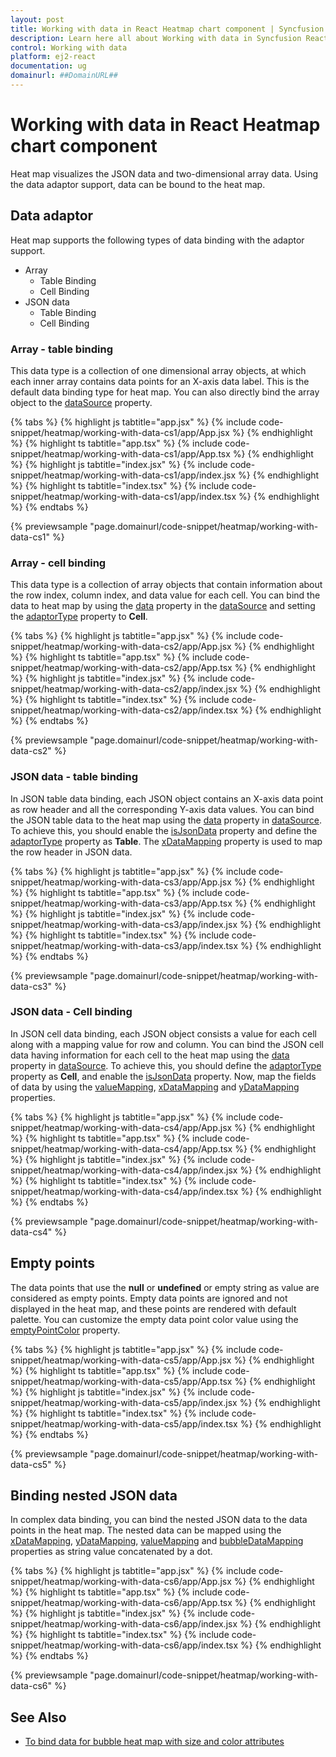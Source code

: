 ```yaml
---
layout: post
title: Working with data in React Heatmap chart component | Syncfusion
description: Learn here all about Working with data in Syncfusion React Heatmap chart component of Syncfusion Essential JS 2 and more.
control: Working with data 
platform: ej2-react
documentation: ug
domainurl: ##DomainURL##
---
```


# Working with data in React Heatmap chart component

Heat map visualizes the JSON data and two-dimensional array data. Using the data adaptor support, data can be bound to the heat map.

## Data adaptor

Heat map supports the following types of data binding with the adaptor support.

* Array
    * Table Binding
    * Cell Binding
* JSON data
    * Table Binding
    * Cell Binding

### Array - table binding

This data type is a collection of one dimensional array objects, at which each inner array contains data points for an X-axis data label. This is the default data binding type for heat map. You can also directly bind the array object to the [dataSource](https://ej2.syncfusion.com/react/documentation/api/heatmap/#datasource) property.

{% tabs %}
{% highlight js tabtitle="app.jsx" %}
{% include code-snippet/heatmap/working-with-data-cs1/app/App.jsx %}
{% endhighlight %}
{% highlight ts tabtitle="app.tsx" %}
{% include code-snippet/heatmap/working-with-data-cs1/app/App.tsx %}
{% endhighlight %}
{% highlight js tabtitle="index.jsx" %}
{% include code-snippet/heatmap/working-with-data-cs1/app/index.jsx %}
{% endhighlight %}
{% highlight ts tabtitle="index.tsx" %}
{% include code-snippet/heatmap/working-with-data-cs1/app/index.tsx %}
{% endhighlight %}
{% endtabs %}

 {% previewsample "page.domainurl/code-snippet/heatmap/working-with-data-cs1" %}

### Array - cell binding

This data type is a collection of array objects that contain information about the row index, column index, and data value for each cell. You can bind the data to heat map by using the [data](https://ej2.syncfusion.com/react/documentation/api/heatmap/data/#data) property in the [dataSource](https://ej2.syncfusion.com/react/documentation/api/heatmap/#datasource) and setting the [adaptorType](https://ej2.syncfusion.com/react/documentation/api/heatmap/data/#adaptortype) property to **Cell**.

{% tabs %}
{% highlight js tabtitle="app.jsx" %}
{% include code-snippet/heatmap/working-with-data-cs2/app/App.jsx %}
{% endhighlight %}
{% highlight ts tabtitle="app.tsx" %}
{% include code-snippet/heatmap/working-with-data-cs2/app/App.tsx %}
{% endhighlight %}
{% highlight js tabtitle="index.jsx" %}
{% include code-snippet/heatmap/working-with-data-cs2/app/index.jsx %}
{% endhighlight %}
{% highlight ts tabtitle="index.tsx" %}
{% include code-snippet/heatmap/working-with-data-cs2/app/index.tsx %}
{% endhighlight %}
{% endtabs %}

 {% previewsample "page.domainurl/code-snippet/heatmap/working-with-data-cs2" %}

### JSON data - table binding

In JSON table data binding, each JSON object contains an X-axis data point as row header and all the corresponding Y-axis data values. You can bind the JSON table data to the heat map using the [data](https://ej2.syncfusion.com/react/documentation/api/heatmap/data/#data) property in [dataSource](https://ej2.syncfusion.com/react/documentation/api/heatmap/#datasource). To achieve this, you should enable the [isJsonData](https://ej2.syncfusion.com/react/documentation/api/heatmap/data/#isjsondata) property and  define the [adaptorType](https://ej2.syncfusion.com/react/documentation/api/heatmap/data/#adaptortype) property as **Table**. The [xDataMapping](https://ej2.syncfusion.com/react/documentation/api/heatmap/data/#xdatamapping) property is used to map the row header in JSON data.

{% tabs %}
{% highlight js tabtitle="app.jsx" %}
{% include code-snippet/heatmap/working-with-data-cs3/app/App.jsx %}
{% endhighlight %}
{% highlight ts tabtitle="app.tsx" %}
{% include code-snippet/heatmap/working-with-data-cs3/app/App.tsx %}
{% endhighlight %}
{% highlight js tabtitle="index.jsx" %}
{% include code-snippet/heatmap/working-with-data-cs3/app/index.jsx %}
{% endhighlight %}
{% highlight ts tabtitle="index.tsx" %}
{% include code-snippet/heatmap/working-with-data-cs3/app/index.tsx %}
{% endhighlight %}
{% endtabs %}

 {% previewsample "page.domainurl/code-snippet/heatmap/working-with-data-cs3" %}

### JSON data - Cell binding

In JSON cell data binding, each JSON object consists a value for each cell along with a mapping value for row and column. You can bind the JSON cell data having information for each cell to the heat map using the [data](https://ej2.syncfusion.com/react/documentation/api/heatmap/data/#data) property in [dataSource](https://ej2.syncfusion.com/react/documentation/api/heatmap/#datasource). To achieve this, you should define the [adaptorType](https://ej2.syncfusion.com/react/documentation/api/heatmap/data/#adaptortype) property as **Cell**, and enable the [isJsonData](https://ej2.syncfusion.com/react/documentation/api/heatmap/data/#isjsondata) property. Now, map the fields of data by using the [valueMapping](https://ej2.syncfusion.com/react/documentation/api/heatmap/data/#valuemapping), [xDataMapping](https://ej2.syncfusion.com/react/documentation/api/heatmap/data/#xdatamapping) and [yDataMapping](https://ej2.syncfusion.com/react/documentation/api/heatmap/data/#ydatamapping) properties.

{% tabs %}
{% highlight js tabtitle="app.jsx" %}
{% include code-snippet/heatmap/working-with-data-cs4/app/App.jsx %}
{% endhighlight %}
{% highlight ts tabtitle="app.tsx" %}
{% include code-snippet/heatmap/working-with-data-cs4/app/App.tsx %}
{% endhighlight %}
{% highlight js tabtitle="index.jsx" %}
{% include code-snippet/heatmap/working-with-data-cs4/app/index.jsx %}
{% endhighlight %}
{% highlight ts tabtitle="index.tsx" %}
{% include code-snippet/heatmap/working-with-data-cs4/app/index.tsx %}
{% endhighlight %}
{% endtabs %}

 {% previewsample "page.domainurl/code-snippet/heatmap/working-with-data-cs4" %}

## Empty points

The data points that use the **null** or **undefined** or empty string as value are considered as empty points. Empty data points are ignored and not displayed in the heat map, and these points are rendered with default palette. You can customize the empty data point color value using the [emptyPointColor](https://ej2.syncfusion.com/react/documentation/api/heatmap/paletteSettings/#emptypointcolor) property.

{% tabs %}
{% highlight js tabtitle="app.jsx" %}
{% include code-snippet/heatmap/working-with-data-cs5/app/App.jsx %}
{% endhighlight %}
{% highlight ts tabtitle="app.tsx" %}
{% include code-snippet/heatmap/working-with-data-cs5/app/App.tsx %}
{% endhighlight %}
{% highlight js tabtitle="index.jsx" %}
{% include code-snippet/heatmap/working-with-data-cs5/app/index.jsx %}
{% endhighlight %}
{% highlight ts tabtitle="index.tsx" %}
{% include code-snippet/heatmap/working-with-data-cs5/app/index.tsx %}
{% endhighlight %}
{% endtabs %}

 {% previewsample "page.domainurl/code-snippet/heatmap/working-with-data-cs5" %}

## Binding nested JSON data

In complex data binding, you can bind the nested JSON data to the data points in the heat map. The nested data can be mapped using the [xDataMapping](https://ej2.syncfusion.com/react/documentation/api/heatmap/data/#xdatamapping), [yDataMapping](https://ej2.syncfusion.com/react/documentation/api/heatmap/data/#ydatamapping), [valueMapping](https://ej2.syncfusion.com/react/documentation/api/heatmap/data/#valuemapping) and [bubbleDataMapping](https://ej2.syncfusion.com/react/documentation/api/heatmap/data/#bubbledatamapping) properties as string value concatenated by a dot.

{% tabs %}
{% highlight js tabtitle="app.jsx" %}
{% include code-snippet/heatmap/working-with-data-cs6/app/App.jsx %}
{% endhighlight %}
{% highlight ts tabtitle="app.tsx" %}
{% include code-snippet/heatmap/working-with-data-cs6/app/App.tsx %}
{% endhighlight %}
{% highlight js tabtitle="index.jsx" %}
{% include code-snippet/heatmap/working-with-data-cs6/app/index.jsx %}
{% endhighlight %}
{% highlight ts tabtitle="index.tsx" %}
{% include code-snippet/heatmap/working-with-data-cs6/app/index.tsx %}
{% endhighlight %}
{% endtabs %}

 {% previewsample "page.domainurl/code-snippet/heatmap/working-with-data-cs6" %}

## See Also

* [To bind data for bubble heat map with size and color attributes](./bubble-heatmap/#binding-data-for-bubble-heat-map-with-size-and-color-attributes)